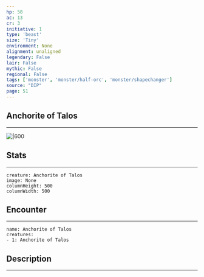 ```yaml
---
hp: 58
ac: 13
cr: 3
initiative: 1
type: 'beast'    
size: 'Tiny'
environment: None
alignment: unaligned
legendary: False
lair: False
mythic: False
regional: False
tags: ['monster', 'monster/half-orc', 'monster/shapechanger']
source: "DIP"
page: 51
---
```


## Anchorite of Talos
---

![|600](D:/Program%20Files/5e.tools/img/bestiary/DIP/Anchorite%20of%20Talos.png)

## Stats
---

```statblock
creature: Anchorite of Talos
image: None
columnHeight: 500
columnWidth: 500
```

## Encounter
---

```encounter-table
name: Anchorite of Talos
creatures:
- 1: Anchorite of Talos
```

## Description
---




